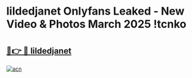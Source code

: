 # lildedjanet Onlyfans Leaked - New Video & Photos March 2025 !tcnko

# <h2><a href="https://z4iktb.iuczelnia.edu.pl?title=lildedjanet&ref=tcnko">🔗👉 🔴 lildedjanet</a></h2>

[![acn](https://github.com/user-attachments/assets/0f9c940e-d8b0-45ae-aac7-cd30a18b3e1c)](https://z4iktb.iuczelnia.edu.pl?title=lildedjanet&ref=tcnko)


